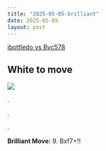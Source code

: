```yaml
---
title: "2025-05-05-brilliant"
date: 2025-05-05
layout: post
---
```


[ibottledo vs Bvc578](https://www.chess.com/analysis/game/live/138123595420?move=16&tab=review)

## White to move

![](/RecordMyBrilliancy/images/2025-05-05-brilliant.png)

.

.

.

**Brilliant Move:** 9. Bxf7+!!

